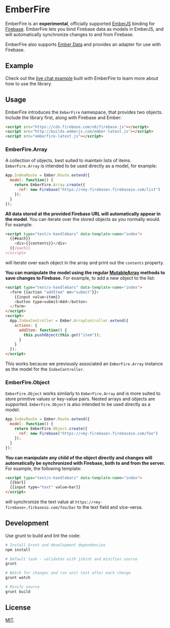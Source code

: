 EmberFire
=========
EmberFire is an **experimental**, officially supported [EmberJS](http://emberjs.com/)
binding for [Firebase](http://www.firebase.com/?utm_medium=web&utm_source=emberFire).
EmberFire lets you bind Firebase data as models in EmberJS, and will automatically
synchronize changes to and from Firebase.

EmberFire also supports [Ember Data](https://github.com/emberjs/data) and
provides an adapter for use with Firebase.

Example
-------
Check out the [live chat example](https://github.com/firebase/emberFire/blob/gh-pages/examples/chat/app.js)
built with EmberFire to learn more about how to use the library.

Usage
-----
EmberFire introduces the `EmberFire` namespace, that provides two objects.
Include the library first, along with Firebase and Ember:

```html
<script src="https://cdn.firebase.com/v0/firebase.js"></script>
<script src="http://builds.emberjs.com/ember-latest.js"></script>
<script src="emberfire-latest.js"></script>
```

### EmberFire.Array

A collection of objects, best suited to maintain lists of items.
`EmberFire.Array` is intended to be used directly as a model, for example:

```js
App.IndexRoute = Ember.Route.extend({
  model: function() {
    return EmberFire.Array.create({
      ref: new Firebase("https://<my-firebase>.firebaseio.com/list")
    });
  }
});
```

**All data stored at the provided Firebase URL will automatically appear in
the model**. You can iterate over the stored objects as you normally would.
For example:

```html
<script type="text/x-handlebars" data-template-name="index">
  {{#each}}
    <div>{{contents}}</div>
  {{/each}}
</script>
```
will iterate over each object in the array and print out the `contents`
property.

**You can manipulate the model using the regular
[MutableArray](http://emberjs.com/api/classes/Ember.MutableArray.html) methods
to save changes to Firebase.** For example, to add a new object to the list:

```html
<script type="text/x-handlebars" data-template-name="index">
  <form {{action "addItem" on="submit"}}>
    {{input value=item}}
    <button type=submit>Add</button>
  </form>
</script>
<script>
  App.IndexController = Ember.ArrayController.extend({
    actions: {
      addItem: function() {
        this.pushObject(this.get("item"));
      }
    }
  });
</script>
```

This works because we previously associated an `EmberFire.Array` instance as
the model for the `IndexController`.

### EmberFire.Object

`EmberFire.Object` works similarly to `EmberFire.Array` and is more suited to
store primitive values or key-value pairs. Nested arrays and objects are
supported. `EmberFire.Object` is also intended to be used directly as a model:

```js
App.IndexRoute = Ember.Route.extend({
  model: function() {
    return EmberFire.Object.create({
      ref: new Firebase("https://<my-firebase>.firebaseio.com/foo")
    });
  }
});
```

**You can manipulate any child of the object directly and changes will
automatically be synchronized with Firebase, both to and from the server.**
For example, the following template:

```html
<script type="text/x-handlebars" data-template-name="index">
  {{bar}}
  {{input type="text" value=bar}}
</script>
```

will synchronize the text value at `https://<my-firebase>.firbaseio.com/foo/bar`
to the text field and vice-versa.

Development
-----------
Use grunt to build and lint the code:

```bash
# Install Grunt and development dependencies
npm install

# Default task - validates with jshint and minifies source
grunt

# Watch for changes and run unit test after each change
grunt watch

# Minify source
grunt build
```

License
-------
[MIT](http://firebase.mit-license.org).
